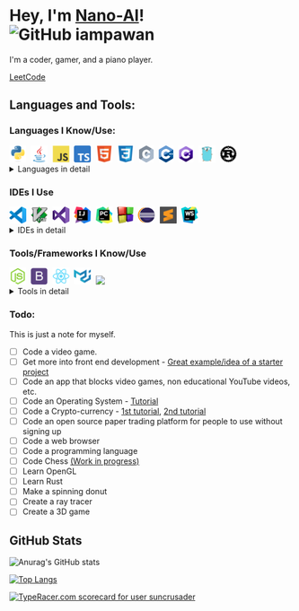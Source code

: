 # Hey, I'm [Nano-AI](https://github.com/Nano-AI)!<br>![GitHub iampawan](https://img.shields.io/github/followers/Nano-AI?label=follow&style=social)

I'm a coder, gamer, and a piano player.

<a href="https://leetcode.com/SunCrusader/">LeetCode</a>

## Languages and Tools:
### Languages I Know/Use:
<kbd>
<img         src="./icons/python/python-original.svg" height="30">
<img             src="./icons/java/java-original.svg" height="30">
<img src="./icons/javascript/javascript-original.svg" height="30">
<img src="./icons/typescript/typescript-original.png" height="30">
<img           src="./icons/html5/html5-original.svg" height="30">
<img             src="./icons/css3/css3-original.svg" height="30">
<img                   src="./icons/c/c-original.png" height="30">
<img   src="./icons/cplusplus/cplusplus-line.svg"     height="30">
<img         src="./icons/csharp/csharp-original.svg" height="30">
<img                 src="./icons/go/go-original.svg" height="30">
<img             src="./icons/rust/rust-original.png" height="30">
</kbd>

<details>
    <summary>Languages in detail</summary>

- Python
- Java
- JavaScript & TypeScript (Basically the same thing)
- HTML, CSS
- C, C++, and C# (Partly know it)
- Go (Learning)
- Rust (Hope to learn soon)
</details>


### IDEs I Use

<kbd>
<img src="./icons/visualstudiocode/visualstudiocode-original.svg" height="30">
<img src="./icons/vim/vim-original.svg" height="30">
<img src="./icons/visualstudio/visualstudio-plain.svg" height="30">
<img src="./icons/intellij/intellij-original.svg" height="30">    
<img src="./icons/pycharm/pycharm-original.svg" height="30">
<img src="./icons/codeblocks/codeblocks-original.png" height="30">
<img src="./icons/eclipse/eclipse-original.png" height="30">
<img src="./icons/sublime/sublime-original.svg" height="30">
<img src="./icons/webstorm/webstorm-original.svg" height="30">
</kbd>

<details>
<summary>IDEs in detail</summary>    
    
- [Vim](https://www.vim.org/) - Goto editor for every language. Using it with SpaceVim and Tmux.

- [Visual Studio Code](https://code.visualstudio.com/) - Used for bigger projects. Python, C, C++, Rust, JavaScript, TypeScript, HTML, CSS, Go.
 
- [Visual Studio](https://visualstudio.microsoft.com/) - C++ & C#
 
- [IntelliJ IDEA](https://www.jetbrains.com/idea/) - Java (Android Studio for Andriod dev)
    
- [CodeBlocks](http://www.codeblocks.org/) - C++ & C (Not using anymore)
    
- [PyCharm](https://www.jetbrains.com/pycharm/) - Python (Not using anymore)

- [Eclipse](https://www.eclipse.org/) - Java & C++ (Not using anymore)
    
- [Sublime Text](https://www.sublimetext.com/) - C (Not using anymore)
</details>


### Tools/Frameworks I Know/Use
<kbd>
<img src="./icons/nodejs/nodejs-original.svg" height="30">
<img src="./icons/bootstrap/bootstrap-plain.svg" height="30">
<img src="./icons/react/react-original.svg" height="30">
<img src="./icons/materialui/materialui-original.svg" height="30">
<img src="./icons/electron/electron-original.svg" height="30">
</kbd>

<details>
<summary>Tools in detail</summary>

- [Node](https://nodejs.org/en/)
- [Bootstrap](https://getbootstrap.com/)
- [React](https://reactjs.org/)
- [Material UI](https://material-ui.com/)
- [Electron](https://www.electronjs.org/)
</details>

### Todo:
This is just a note for myself.
- [ ] Code a video game.
- [ ] Get more into front end development - [Great example/idea of a starter project](https://www.youtube.com/watch?v=PkADl0HubMY)
- [ ] Code an app that blocks video games, non educational YouTube videos, etc.
- [ ] Code an Operating System - [Tutorial](https://github.com/cfenollosa/os-tutorial)
- [ ] Code a Crypto-currency - [1st tutorial](https://lhartikk.github.io/), [2nd tutorial](https://www.youtube.com/watch?v=vJdT05zl6jk&list=PLwnSaD6BDfXL0RiKT_5nOIdxTxZWpPtAv)
- [ ] Code an open source paper trading platform for people to use without signing up
- [ ] Code a web browser
- [ ] Code a programming language
- [ ] Code Chess [(Work in progress)](https://github.com/Nano-AI/Chess)
- [ ] Learn OpenGL
- [ ] Learn Rust
- [ ] Make a spinning donut
- [ ] Create a ray tracer
- [ ] Create a 3D game

## GitHub Stats
![Anurag's GitHub stats](https://github-readme-stats.vercel.app/api?username=Nano-AI&show_icons=true&theme=dark)

[![Top Langs](https://github-readme-stats.vercel.app/api/top-langs/?username=Nano-AI&theme=dark&hide=html,css,scss&layout=compact)](https://github.com/Nano-AI)

<a href="https://data.typeracer.com/pit/profile?user=suncrusader&ref=badge" target="_top"><img src="https://data.typeracer.com/misc/badge?user=suncrusader" border="0" alt="TypeRacer.com scorecard for user suncrusader"/></a>
